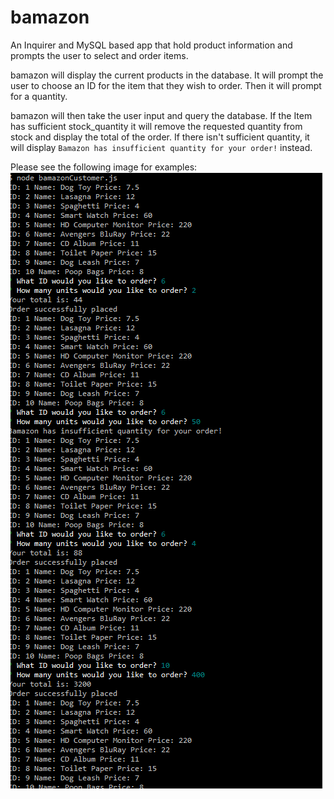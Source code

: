 # bamazon
An Inquirer and MySQL based app that hold product information and prompts the user to select and order items.

bamazon will display the current products in the database.
It will prompt the user to choose an ID for the item that they wish to order.
Then it will prompt for a quantity.

bamazon will then take the user input and query the database. If the Item has sufficient stock_quantity it will remove the requested quantity from stock and display the total of the order.
If there isn't sufficient quantity, it will display `Bamazon has insufficient quantity for your order!` instead.

Please see the following image for examples:
![Image of console log](bamazon.png)